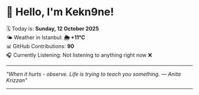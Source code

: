 # 👋 Hello, I'm Kekn9ne!

🗓️ Today is: **Sunday, 12 October 2025**  
🌤️ Weather in Istanbul: **🌦   +11°C**  
📊 GitHub Contributions: **90**  
🎧 Currently Listening: Not listening to anything right now ❌

---

_"When it hurts - observe. Life is trying to teach you something. — *Anita Krizzan*"_

---
